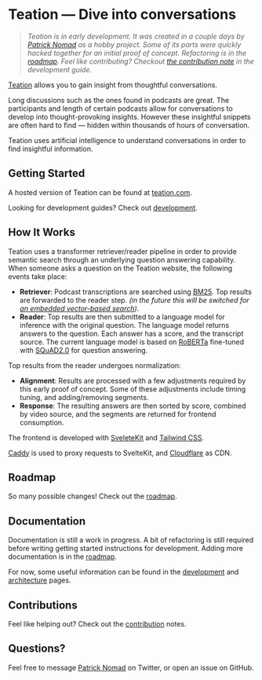 # Teation — Dive into conversations

> *Teation is in early development. It was created in a couple days by [Patrick Nomad](https://twitter.com/nomad_patrick) as a hobby project. Some of its parts were quickly hacked together for an initial proof of concept. Refactoring is in the [roadmap](./docs/roadmap.md#ongoing-refactoring). Feel like contributing? Checkout [the contribution note](./docs/development.md#contributions) in the development guide.*

[Teation](https://teation.com) allows you to gain insight from thoughtful conversations.

Long discussions such as the ones found in podcasts are great. The participants and length of certain podcasts allow for conversations to develop into thought-provoking insights. However these insightful snippets are often hard to find — hidden within thousands of hours of conversation.

Teation uses artificial intelligence to understand conversations in order to find insightful information.

## Getting Started

A hosted version of Teation can be found at [teation.com](https://teation.com).

Looking for development guides? Check out [development](./docs/development.md).

## How It Works

Teation uses a transformer retriever/reader pipeline in order to provide semantic search through an underlying question answering capability. When someone asks a question on the Teation website, the following events take place:

* **Retriever**: Podcast transcriptions are searched using [BM25](https://www.elastic.co/blog/practical-bm25-part-2-the-bm25-algorithm-and-its-variables). Top results are forwarded to the reader step. _(in the future this will be switched for [an embedded vector-based search](./docs/roadmap.md#vector-embedding--llm))_.
* **Reader**: Top results are then submitted to a language model for inference with the original question. The language model returns answers to the question. Each answer has a score, and the transcript source. The current language model is based on [RoBERTa](https://ai.facebook.com/blog/roberta-an-optimized-method-for-pretraining-self-supervised-nlp-systems/) fine-tuned with [SQuAD2.0](https://rajpurkar.github.io/SQuAD-explorer/) for question answering.

Top results from the reader undergoes normalization:

* **Alignment**: Results are processed with a few adjustments required by this early proof of concept. Some of these adjustments include timing tuning, and adding/removing segments.
* **Response**: The resulting answers are then sorted by score, combined by video source, and the segments are returned for frontend consumption.

The frontend is developed with [SveleteKit](https://kit.svelte.dev/) and [Tailwind CSS](https://tailwindcss.com/).

[Caddy](https://caddyserver.com/) is used to proxy requests to SvelteKit, and [Cloudflare](https://cloudflare.com) as CDN.

## Roadmap

So many possible changes! Check out the [roadmap](./docs/roadmap.md).

## Documentation

Documentation is still a work in progress. A bit of refactoring is still required before writing getting started instructions for development. Adding more documentation is in the [roadmap](./docs/roadmap.md#documentation).

For now, some useful information can be found in the [development](./docs/development.md) and [architecture](./docs/architecture.md) pages.

## Contributions

Feel like helping out? Check out the [contribution](./docs/development.md#contributions) notes.

## Questions?

Feel free to message [Patrick Nomad](https://twitter.com/nomad_patrick) on Twitter, or open an issue on GitHub.
